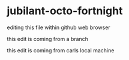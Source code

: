 # jubilant-octo-fortnight

editing this file within github web browser

this edit is coming from a branch

this edit is coming from carls local machine
